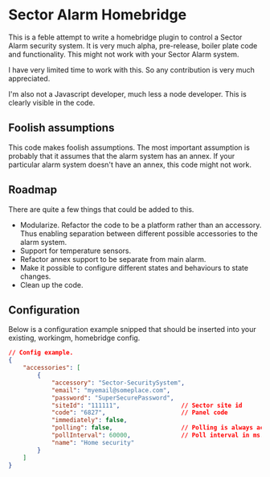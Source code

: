 # Sector Alarm Homebridge
This is a feble attempt to write a homebridge plugin to control a Sector Alarm security system. It is very much alpha, pre-release, boiler plate code and functionality. This might not work with your Sector Alarm system.

I have very limited time to work with this. So any contribution is very much appreciated. 

I'm also not a Javascript developer, much less a node developer. This is clearly visible in the code. 

## Foolish assumptions
This code makes foolish assumptions. The most important assumption is probably that it assumes that the alarm system has an annex. If your particular alarm system doesn't have an annex, this code might not work.

## Roadmap
There are quite a few things that could be added to this.

* Modularize. Refactor the code to be a platform rather than an accessory. Thus enabling separation between different possible accessories to the alarm system.
* Support for temperature sensors.
* Refactor annex support to be separate from main alarm.
* Make it possible to configure different states and behaviours to state changes.
* Clean up the code. 


## Configuration
Below is a configuration example snipped that should be inserted into your existing, workingm, homebridge config.

```json
// Config example.
{
    "accessories": [
        {
            "accessory": "Sector-SecuritySystem",
            "email": "myemail@someplace.com",
            "password": "SuperSecurePassword",
            "siteId": "111111",                 // Sector site id
            "code": "6827",                     // Panel code
            "immediately": false, 
            "polling": false,                   // Polling is always active regardless of this one.
            "pollInterval": 60000,              // Poll interval in ms.
            "name": "Home security"
        }
    ]
}
```
